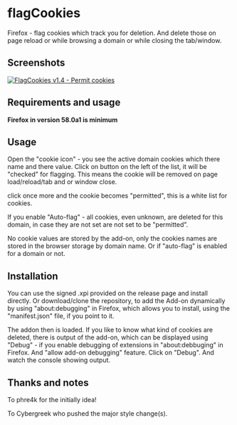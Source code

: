 # flagCookies
Firefox - flag cookies which track you for deletion. And delete those on page reload or while browsing a domain or while closing the tab/window.


## Screenshots

[![FlagCookies v1.4 - Permit cookies](https://www.picflash.org/img/2017/12/24/mh1jyf2rreeft0j.png "Permit, flag and legend display")](https://www.picflash.org/viewer.php?img=mh1jyf2rreeft0j.png)


## Requirements and usage

**Firefox in version 58.0a1 is minimum**

## Usage

Open the "cookie icon" - you see the active domain cookies which there name and there value.
Click on button on the left of the list, it will be "checked" for flagging. This means the cookie will be removed on page load/reload/tab and or window close.

click once more and the cookie becomes "permitted", this is a white list for cookies.

If you enable "Auto-flag" - all cookies, even unknown, are deleted for this domain, in case they are not set are not set to be "permitted".

No cookie values are stored by the add-on, only the cookies names are stored in the browser storage by domain name. Or if "auto-flag" is enabled for a domain or not.

## Installation

You can use the signed .xpi provided on the release page and install directly. Or download/clone the repository, to add the Add-on dynamically by using "about:debugging" in Firefox, which allows you to install, using the "manifest.json" file, if you point to it.

The addon then is loaded. If you like to know what kind of cookies are deleted, there is output of the add-on, which can be displayed using "Debug" - if you enable debugging of extensions in "about:debbuging" in Firefox. And "allow add-on debugging" feature. Click on "Debug". And watch the console showing output.

## Thanks and notes

To phre4k for the initially idea!

To Cybergreek who pushed the major style change(s).
